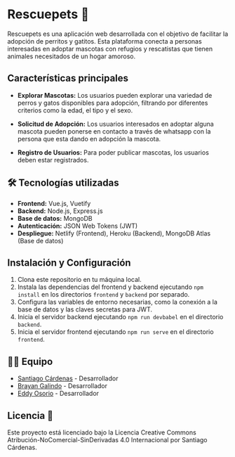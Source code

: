 # Rescuepets 🐶

Rescuepets es una aplicación web desarrollada con el objetivo de facilitar la adopción de perritos y gatitos. Esta plataforma conecta a personas interesadas en adoptar mascotas con refugios y rescatistas que tienen animales necesitados de un hogar amoroso.

## Características principales

- **Explorar Mascotas:** Los usuarios pueden explorar una variedad de perros y gatos disponibles para adopción, filtrando por diferentes criterios como la edad, el tipo y el sexo.

- **Solicitud de Adopción:** Los usuarios interesados en adoptar alguna mascota pueden ponerse en contacto a través de whatsapp con la persona que esta dando en adopción la mascota.

- **Registro de Usuarios:** Para poder publicar mascotas, los usuarios deben estar registrados.

## 🛠 Tecnologías utilizadas

- **Frontend:** Vue.js, Vuetify
- **Backend:** Node.js, Express.js
- **Base de datos:** MongoDB
- **Autenticación:** JSON Web Tokens (JWT)
- **Despliegue:** Netlify (Frontend), Heroku (Backend), MongoDB Atlas (Base de datos)

## Instalación y Configuración

1. Clona este repositorio en tu máquina local.
2. Instala las dependencias del frontend y backend ejecutando `npm install` en los directorios `frontend` y `backend` por separado.
3. Configura las variables de entorno necesarias, como la conexión a la base de datos y las claves secretas para JWT.
4. Inicia el servidor backend ejecutando `npm run devbabel` en el directorio `backend`.
5. Inicia el servidor frontend ejecutando `npm run serve` en el directorio `frontend`.

## 🧑‍💻 Equipo

- [Santiago Cárdenas](https://github.com/hfoxh) - Desarrollador
- [Brayan Galindo](https://github.com/brayan-galindo) - Desarrollador
- [Eddy Osorio](https://github.com/eddy-osorio) - Desarrollador

## Licencia 📕

Este proyecto está licenciado bajo la Licencia Creative Commons Atribución-NoComercial-SinDerivadas 4.0 Internacional por Santiago Cárdenas.



